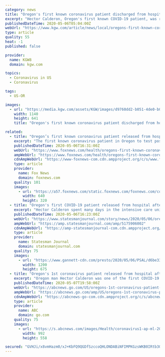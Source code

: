 ```yaml
---
category: news
title: "Oregon's first known coronavirus patient discharged from hospital"
excerpt: "Hector Calderon, Oregon's first known COVID-19 patient, was released from Kaiser Westside Tuesday. \"Thank you so much for your hard work and dedicating it to me,\" said Calderon. Calderon has nothing but gratitude for the team of doctors and nurses who treated him for more than two months."
publishedDateTime: 2020-05-06T05:04:00Z
webUrl: "https://www.kgw.com/article/news/local/oregons-first-known-coronavirus-patient-discharged-from-hospital/283-2f69ba3b-8644-4fd3-a5b6-3193d4e4746a"
type: article
quality: 55
heat: -1
published: false

provider:
  name: KGW8
  domain: kgw.com

topics:
  - Coronavirus in US
  - Coronavirus

tags:
  - US-OR

images:
  - url: "https://media.kgw.com/assets/KGW/images/d9760dd2-b051-4de0-b006-0d5c19fe2717/d9760dd2-b051-4de0-b006-0d5c19fe2717_1140x641.jpg"
    width: 1140
    height: 641
    title: "Oregon's first known coronavirus patient discharged from hospital"

related:
  - title: "Oregon’s first known coronavirus patient released from hospital after 2 months"
    excerpt: "The first known coronavirus patient in Oregon to test positive for the novel coronavirus has officially been released from the hospital following a more than two-month-long battle with COVID-19."
    publishedDateTime: 2020-05-06T16:31:00Z
    webUrl: "https://www.foxnews.com/health/oregons-first-known-coronavirus-patient-released-from-hospital-after-2-months"
    ampWebUrl: "https://www.foxnews.com/health/oregons-first-known-coronavirus-patient-released-from-hospital-after-2-months.amp"
    cdnAmpWebUrl: "https://www-foxnews-com.cdn.ampproject.org/c/s/www.foxnews.com/health/oregons-first-known-coronavirus-patient-released-from-hospital-after-2-months.amp"
    type: article
    provider:
      name: Fox News
      domain: foxnews.com
    quality: 101
    images:
      - url: "https://a57.foxnews.com/static.foxnews.com/foxnews.com/content/uploads/2020/05/640/320/Hector-Calderon-AP.jpg?ve=1&tl=1"
        width: 640
        height: 320
  - title: "Oregon's first COVID-19 patient released from hospital after two months"
    excerpt: "Hector Calderon spent many days in the intensive care unit before he recovered enough to be transferred to a skilled nursing facility."
    publishedDateTime: 2020-05-06T16:23:00Z
    webUrl: "https://www.statesmanjournal.com/story/news/2020/05/06/oregons-first-covid-19-patient-released-hospital-after-2-months/5175906002/"
    ampWebUrl: "https://amp.statesmanjournal.com/amp/5175906002"
    cdnAmpWebUrl: "https://amp-statesmanjournal-com.cdn.ampproject.org/c/s/amp.statesmanjournal.com/amp/5175906002"
    type: article
    provider:
      name: Statesman Journal
      domain: statesmanjournal.com
    quality: 75
    images:
      - url: "https://www.gannett-cdn.com/presto/2020/05/06/PSAL/d6be3325-6039-48e6-b0c8-b91541b15b83-AP20126850054272.jpg?auto=webp&crop=5199,2925,x0,y0&format=pjpg&width=1200"
        width: 1200
        height: 675
  - title: "Oregon's 1st coronavirus patient released from hospital after months"
    excerpt: "Oregon man Hector Calderon was one of the first COVID-19 patients in the country to contract the virus, and he is now on his way to making a full recovery."
    publishedDateTime: 2020-05-07T19:58:00Z
    webUrl: "https://abcnews.go.com/US/oregons-1st-coronavirus-patient-released-hospital-months/story?id=70533621"
    ampWebUrl: "https://abcnews.go.com/amp/US/oregons-1st-coronavirus-patient-released-hospital-months/story?id=70533621"
    cdnAmpWebUrl: "https://abcnews-go-com.cdn.ampproject.org/c/s/abcnews.go.com/amp/US/oregons-1st-coronavirus-patient-released-hospital-months/story?id=70533621"
    type: article
    provider:
      name: ABC
      domain: go.com
    quality: 75
    images:
      - url: "https://s.abcnews.com/images/Health/coronavirus1-ap-ml-20506_hpMain_16x9_992.jpg"
        width: 992
        height: 558

secured: "GVHJi/x8vmHazm0/xJ+KbFQ9QGDfSzccoQHLONDABiNFIMPKGzsWKB0IRtb3OX0BICJB1F0G31RiLENNuCA14UZOIlGJoEbOGFRSDSVSbu+vQhpzYg2KG5RMW6AQbaCUFjpf1NWRgnqBEy9Jy91vwxvMSAKg2oxVaLEWJT10lSkg9NNw9JZz2OpIUaqm+KjsyRM34cLmF5DlF/EGRBQWp1eiMgKc0jenMdA5aLqvbal116HYVvTFkO21a+1XvzXXiwIaTjC3EPNORJl+pBvCKVEC+zY9ipGp9aFyDnj65eLsydWbKigOIeKvPuHV2va1PyU2QmUVu67aEALeKEebrgMeN+r8jPvN38B6xh+VcQEbctMaamzmV51PbYXWcS2hRqkUy1ZUomTH+C+p83b0geiG/Djb4T6NFnLMOnyoqpkfs5yc/ymKGI2k329cPuZ+Qwxq28tN3DpR4lfrT+zAgO6elyMGmno8VpHlNBB4IEU=;vdHnsnQqi+F17X+O6HajhA=="
---
```


